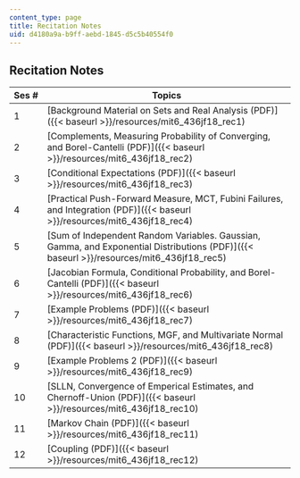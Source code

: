 ```yaml
---
content_type: page
title: Recitation Notes
uid: d4180a9a-b9ff-aebd-1845-d5c5b40554f0
---
```


Recitation Notes 
-----------------

| Ses # | Topics |
| --- | --- |
| 1 | [Background Material on Sets and Real Analysis (PDF)]({{< baseurl >}}/resources/mit6_436jf18_rec1) |
| 2 | [Complements, Measuring Probability of Converging, and Borel-Cantelli (PDF)]({{< baseurl >}}/resources/mit6_436jf18_rec2) |
| 3 | [Conditional Expectations (PDF)]({{< baseurl >}}/resources/mit6_436jf18_rec3) |
| 4 | [Practical Push-Forward Measure, MCT, Fubini Failures, and Integration (PDF)]({{< baseurl >}}/resources/mit6_436jf18_rec4) |
| 5 | [Sum of Independent Random Variables. Gaussian, Gamma, and Exponential Distributions (PDF)]({{< baseurl >}}/resources/mit6_436jf18_rec5) |
| 6 | [Jacobian Formula, Conditional Probability, and Borel-Cantelli (PDF)]({{< baseurl >}}/resources/mit6_436jf18_rec6) |
| 7 | [Example Problems (PDF)]({{< baseurl >}}/resources/mit6_436jf18_rec7) |
| 8 | [Characteristic Functions, MGF, and Multivariate Normal (PDF)]({{< baseurl >}}/resources/mit6_436jf18_rec8) |
| 9 | [Example Problems 2 (PDF)]({{< baseurl >}}/resources/mit6_436jf18_rec9) |
| 10 | [SLLN, Convergence of Emperical Estimates, and Chernoff-Union (PDF)]({{< baseurl >}}/resources/mit6_436jf18_rec10) |
| 11 | [Markov Chain (PDF)]({{< baseurl >}}/resources/mit6_436jf18_rec11) |
| 12 | [Coupling (PDF)]({{< baseurl >}}/resources/mit6_436jf18_rec12)